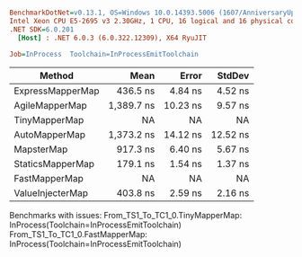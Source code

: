 ``` ini

BenchmarkDotNet=v0.13.1, OS=Windows 10.0.14393.5006 (1607/AnniversaryUpdate/Redstone1)
Intel Xeon CPU E5-2695 v3 2.30GHz, 1 CPU, 16 logical and 16 physical cores
.NET SDK=6.0.201
  [Host] : .NET 6.0.3 (6.0.322.12309), X64 RyuJIT

Job=InProcess  Toolchain=InProcessEmitToolchain  

```
|           Method |       Mean |    Error |   StdDev |
|----------------- |-----------:|---------:|---------:|
| ExpressMapperMap |   436.5 ns |  4.84 ns |  4.52 ns |
|   AgileMapperMap | 1,389.7 ns | 10.23 ns |  9.57 ns |
|    TinyMapperMap |         NA |       NA |       NA |
|    AutoMapperMap | 1,373.2 ns | 14.12 ns | 12.52 ns |
|       MapsterMap |   917.3 ns |  6.40 ns |  5.67 ns |
| StaticsMapperMap |   179.1 ns |  1.54 ns |  1.37 ns |
|    FastMapperMap |         NA |       NA |       NA |
| ValueInjecterMap |   403.8 ns |  2.59 ns |  2.16 ns |

Benchmarks with issues:
  From_TS1_To_TC1_0.TinyMapperMap: InProcess(Toolchain=InProcessEmitToolchain)
  From_TS1_To_TC1_0.FastMapperMap: InProcess(Toolchain=InProcessEmitToolchain)
